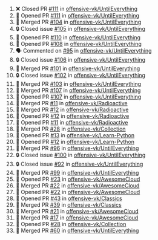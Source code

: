 <!--START_SECTION:activity-->
1. ❌ Closed PR [#111](https://github.com/offensive-vk/UntilEverything/pull/111) in [offensive-vk/UntilEverything](https://github.com/offensive-vk/UntilEverything)
2. 💪 Opened PR [#111](https://github.com/offensive-vk/UntilEverything/pull/111) in [offensive-vk/UntilEverything](https://github.com/offensive-vk/UntilEverything)
3. 🎉 Merged PR [#104](https://github.com/offensive-vk/UntilEverything/pull/104) in [offensive-vk/UntilEverything](https://github.com/offensive-vk/UntilEverything)
4. 🔒 Closed issue [#105](https://github.com/offensive-vk/UntilEverything/issues/105) in [offensive-vk/UntilEverything](https://github.com/offensive-vk/UntilEverything)
5. 💪 Opened PR [#110](https://github.com/offensive-vk/UntilEverything/pull/110) in [offensive-vk/UntilEverything](https://github.com/offensive-vk/UntilEverything)
6. 💪 Opened PR [#108](https://github.com/offensive-vk/UntilEverything/pull/108) in [offensive-vk/UntilEverything](https://github.com/offensive-vk/UntilEverything)
7. 🗣 Commented on [#95](https://github.com/offensive-vk/UntilEverything/issues/95) in [offensive-vk/UntilEverything](https://github.com/offensive-vk/UntilEverything)
8. 🔒 Closed issue [#106](https://github.com/offensive-vk/UntilEverything/issues/106) in [offensive-vk/UntilEverything](https://github.com/offensive-vk/UntilEverything)
9. 🎉 Merged PR [#101](https://github.com/offensive-vk/UntilEverything/pull/101) in [offensive-vk/UntilEverything](https://github.com/offensive-vk/UntilEverything)
10. 🔒 Closed issue [#102](https://github.com/offensive-vk/UntilEverything/issues/102) in [offensive-vk/UntilEverything](https://github.com/offensive-vk/UntilEverything)
11. 🎉 Merged PR [#103](https://github.com/offensive-vk/UntilEverything/pull/103) in [offensive-vk/UntilEverything](https://github.com/offensive-vk/UntilEverything)
12. 🎉 Merged PR [#107](https://github.com/offensive-vk/UntilEverything/pull/107) in [offensive-vk/UntilEverything](https://github.com/offensive-vk/UntilEverything)
13. 💪 Opened PR [#107](https://github.com/offensive-vk/UntilEverything/pull/107) in [offensive-vk/UntilEverything](https://github.com/offensive-vk/UntilEverything)
14. 🎉 Merged PR [#11](https://github.com/offensive-vk/Radioactive/pull/11) in [offensive-vk/Radioactive](https://github.com/offensive-vk/Radioactive)
15. 🎉 Merged PR [#12](https://github.com/offensive-vk/Radioactive/pull/12) in [offensive-vk/Radioactive](https://github.com/offensive-vk/Radioactive)
16. 💪 Opened PR [#12](https://github.com/offensive-vk/Radioactive/pull/12) in [offensive-vk/Radioactive](https://github.com/offensive-vk/Radioactive)
17. 💪 Opened PR [#11](https://github.com/offensive-vk/Radioactive/pull/11) in [offensive-vk/Radioactive](https://github.com/offensive-vk/Radioactive)
18. 🎉 Merged PR [#28](https://github.com/offensive-vk/Collection/pull/28) in [offensive-vk/Collection](https://github.com/offensive-vk/Collection)
19. 💪 Opened PR [#13](https://github.com/offensive-vk/Learn-Python/pull/13) in [offensive-vk/Learn-Python](https://github.com/offensive-vk/Learn-Python)
20. 💪 Opened PR [#12](https://github.com/offensive-vk/Learn-Python/pull/12) in [offensive-vk/Learn-Python](https://github.com/offensive-vk/Learn-Python)
21. 🎉 Merged PR [#96](https://github.com/offensive-vk/UntilEverything/pull/96) in [offensive-vk/UntilEverything](https://github.com/offensive-vk/UntilEverything)
22. 🔒 Closed issue [#100](https://github.com/offensive-vk/UntilEverything/issues/100) in [offensive-vk/UntilEverything](https://github.com/offensive-vk/UntilEverything)
23. 🔒 Closed issue [#92](https://github.com/offensive-vk/UntilEverything/issues/92) in [offensive-vk/UntilEverything](https://github.com/offensive-vk/UntilEverything)
24. 🎉 Merged PR [#99](https://github.com/offensive-vk/UntilEverything/pull/99) in [offensive-vk/UntilEverything](https://github.com/offensive-vk/UntilEverything)
25. 💪 Opened PR [#23](https://github.com/offensive-vk/AwesomeCloud/pull/23) in [offensive-vk/AwesomeCloud](https://github.com/offensive-vk/AwesomeCloud)
26. 🎉 Merged PR [#22](https://github.com/offensive-vk/AwesomeCloud/pull/22) in [offensive-vk/AwesomeCloud](https://github.com/offensive-vk/AwesomeCloud)
27. 💪 Opened PR [#22](https://github.com/offensive-vk/AwesomeCloud/pull/22) in [offensive-vk/AwesomeCloud](https://github.com/offensive-vk/AwesomeCloud)
28. 💪 Opened PR [#43](https://github.com/offensive-vk/Classics/pull/43) in [offensive-vk/Classics](https://github.com/offensive-vk/Classics)
29. 🎉 Merged PR [#39](https://github.com/offensive-vk/Classics/pull/39) in [offensive-vk/Classics](https://github.com/offensive-vk/Classics)
30. 🎉 Merged PR [#21](https://github.com/offensive-vk/AwesomeCloud/pull/21) in [offensive-vk/AwesomeCloud](https://github.com/offensive-vk/AwesomeCloud)
31. 🎉 Merged PR [#17](https://github.com/offensive-vk/AwesomeCloud/pull/17) in [offensive-vk/AwesomeCloud](https://github.com/offensive-vk/AwesomeCloud)
32. 💪 Opened PR [#28](https://github.com/offensive-vk/Collection/pull/28) in [offensive-vk/Collection](https://github.com/offensive-vk/Collection)
33. 🎉 Merged PR [#60](https://github.com/offensive-vk/UntilEverything/pull/60) in [offensive-vk/UntilEverything](https://github.com/offensive-vk/UntilEverything)
<!--END_SECTION:activity-->
